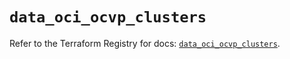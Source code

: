 # `data_oci_ocvp_clusters`

Refer to the Terraform Registry for docs: [`data_oci_ocvp_clusters`](https://registry.terraform.io/providers/oracle/oci/6.18.0/docs/data-sources/ocvp_clusters).
